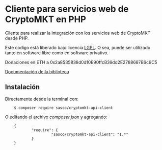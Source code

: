 Cliente para servicios web de CryptoMKT en PHP
==============================================

Cliente para realizar la integración con los servicios web de CryptoMKT desde PHP.

Este código está liberado bajo licencia [LGPL](http://www.gnu.org/licenses/lgpl-3.0.en.html).
O sea, puede ser utilizado tanto en software libre como en software privativo.

Donaciones en ETH a 0x2a8535838d0d10E90ffcB36dd2E2788667B6c9C5

[Documentación de la biblioteca](http://doc.criptopagos.cl/cryptomkt-api-client-php)

Instalación
-----------

Directamente desde la terminal con:

        $ composer require sasco/cryptomkt-api-client

O editando el archivo *composer.json* y agregando:

        {
                "require": {
                         "sasco/cryptomkt-api-client": "1.*"
                }
        }
